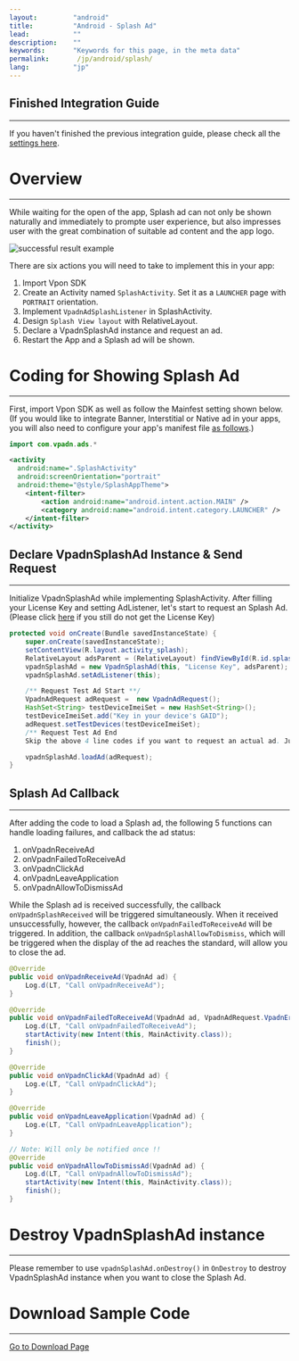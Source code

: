 ```yaml
---
layout:         "android"
title:          "Android - Splash Ad"
lead:           ""
description:    ""
keywords:       "Keywords for this page, in the meta data"
permalink:       /jp/android/splash/
lang:           "jp"
---
```

## Finished Integration Guide
---
If you haven't finished the previous integration guide, please check all the [settings here].

# Overview
--------
While waiting for the open of the app, Splash ad can not only be shown naturally and immediately to prompte user experience, but also impresses user with the great combination of suitable ad content and the app logo.

<img class="width-400" src="{{site.imgurl}}/Splash_Android.png" alt="successful result example">

There are six actions you will need to take to implement this in your app:

1. Import Vpon SDK
2. Create an Activity named `SplashActivity`. Set it as a `LAUNCHER` page with `PORTRAIT` orientation.
3. Implement `VpadnAdSplashListener` in SplashActivity.
4. Design `Splash View layout` with RelativeLayout.
5. Declare a VpadnSplashAd instance and request an ad.
6. Restart the App and a Splash ad will be shown.

# Coding for Showing Splash Ad
--------
First, import Vpon SDK as well as follow the Mainfest setting shown below.<br>
(If you would like to integrate Banner, Interstitial or Native ad in your apps, you will also need to configure your app's manifest file [as follows]({{site.baseurl}}/zh-tw/android/integration-guide/).)

```java
import com.vpadn.ads.*
```

```xml
<activity
  android:name=".SplashActivity"
  android:screenOrientation="portrait"
  android:theme="@style/SplashAppTheme">
    <intent-filter>
        <action android:name="android.intent.action.MAIN" />
        <category android:name="android.intent.category.LAUNCHER" />
    </intent-filter>
</activity>
```

## Declare VpadnSplashAd Instance & Send Request
--------
Initialize VpadnSplashAd while implementing SplashActivity. After filling your License Key and setting AdListener, let's start to request an Splash Ad. (Please click [here] if you still do not get the License Key)

```java
protected void onCreate(Bundle savedInstanceState) {
    super.onCreate(savedInstanceState);
    setContentView(R.layout.activity_splash);
    RelativeLayout adsParent = (RelativeLayout) findViewById(R.id.splashContainer);
    vpadnSplashAd = new VpadnSplashAd(this, "License Key", adsParent);
    vpadnSplashAd.setAdListener(this);

    /** Request Test Ad Start **/
    VpadnAdRequest adRequest =  new VpadnAdRequest();
    HashSet<String> testDeviceImeiSet = new HashSet<String>();
    testDeviceImeiSet.add("Key in your device's GAID");
    adRequest.setTestDevices(testDeviceImeiSet);
    /** Request Test Ad End
    Skip the above 4 line codes if you want to request an actual ad. Just use vpadnSplashAd.loadAd() **/

    vpadnSplashAd.loadAd(adRequest);
}
```

## Splash Ad Callback
--------
After adding the code to load a Splash ad, the following 5 functions can handle loading failures, and callback the ad status:

1. onVpadnReceiveAd
2. onVpadnFailedToReceiveAd
3. onVpadnClickAd
4. onVpadnLeaveApplication
5. onVpadnAllowToDismissAd

While the Splash ad is received successfully, the callback `onVpadnSplashReceived` will be triggered simultaneously. When it received unsuccessfully, however, the callback `onVpadnFailedToReceiveAd` will be triggered. In addition, the callback `onVpadnSplashAllowToDismiss`, which will be triggered when the display of the ad reaches the standard, will allow you to close the ad.

```java
@Override
public void onVpadnReceiveAd(VpadnAd ad) {
    Log.d(LT, "Call onVpadnReceiveAd");
}

@Override
public void onVpadnFailedToReceiveAd(VpadnAd ad, VpadnAdRequest.VpadnErrorCode errorCode) {
    Log.d(LT, "Call onVpadnFailedToReceiveAd");
    startActivity(new Intent(this, MainActivity.class));
    finish();
}

@Override
public void onVpadnClickAd(VpadnAd ad) {
    Log.e(LT, "Call onVpadnClickAd");
}

@Override
public void onVpadnLeaveApplication(VpadnAd ad) {
    Log.e(LT, "Call onVpadnLeaveApplication");
}

// Note: Will only be notified once !!
@Override
public void onVpadnAllowToDismissAd(VpadnAd ad) {
    Log.d(LT, "Call onVpadnAllowToDismissAd");
    startActivity(new Intent(this, MainActivity.class));
    finish();
}
```

# Destroy VpadnSplashAd instance
--------
Please remember to use `vpadnSplashAd.onDestroy()` in `OnDestroy` to destroy VpadnSplashAd instance when you want to close the Splash Ad.

# Download Sample Code
--------
[Go to Download Page]


[settings here]: {{site.baseurl}}/jp/android/integration-guide/
[Go to Download Page]: {{site.baseurl}}/jp/android/download
[here]: {{site.baseurl}}/jp/android/registration/
